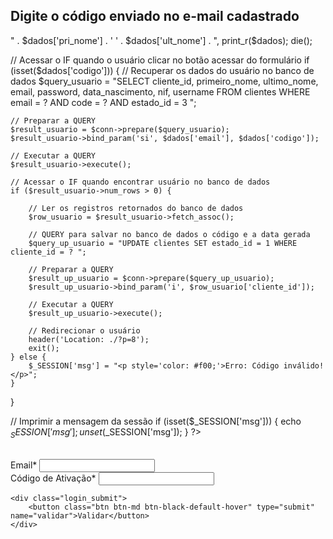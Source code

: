 <h2>Digite o código enviado no e-mail cadastrado</h2>
" . $dados['pri_nome'] . ' ' . $dados['ult_nome'] . ",
<?php
// Receber os dados do formulário
$dados = filter_input_array(INPUT_POST, FILTER_DEFAULT);

print_r($dados);
die();



// Acessar o IF quando o usuário clicar no botão acessar do formulário
if (isset($dados['codigo'])) {
    // Recuperar os dados do usuário no banco de dados
    $query_usuario = "SELECT cliente_id, primeiro_nome, ultimo_nome, email, password, data_nascimento, nif, username
                FROM clientes 
                WHERE email = ?
                AND code = ? 
                AND estado_id = 3 ";

    // Preparar a QUERY
    $result_usuario = $conn->prepare($query_usuario);
    $result_usuario->bind_param('si', $dados['email'], $dados['codigo']);

    // Executar a QUERY
    $result_usuario->execute();

    // Acessar o IF quando encontrar usuário no banco de dados
    if ($result_usuario->num_rows > 0) {

        // Ler os registros retornados do banco de dados
        $row_usuario = $result_usuario->fetch_assoc();

        // QUERY para salvar no banco de dados o código e a data gerada
        $query_up_usuario = "UPDATE clientes SET estado_id = 1 WHERE cliente_id = ? ";

        // Preparar a QUERY
        $result_up_usuario = $conn->prepare($query_up_usuario);
        $result_up_usuario->bind_param('i', $row_usuario['cliente_id']);

        // Executar a QUERY
        $result_up_usuario->execute();
      
        // Redirecionar o usuário
        header('Location: ./?p=8');
        exit();
    } else {
        $_SESSION['msg'] = "<p style='color: #f00;'>Erro: Código inválido!</p>";
    }
}

// Imprimir a mensagem da sessão
if (isset($_SESSION['msg'])) {
    echo $_SESSION['msg'];
    unset($_SESSION['msg']);
}
?>

<!-- Inicio do formulário validar código -->
<form action="" method="POST">
    <span id="msgAlertErroCad"></span>
    <br>
    <div class="form-group">
        <div class="default-form-box">
            <label>Email<span>*</span></label>
            <input type="text" name="email" required>
        </div>
        <div class="default-form-box">
            <label>Código de Ativação<span>*</span></label>
            <input type="text" name="codigo" required>
        </div>
    </div>

    <div class="login_submit">
        <button class="btn btn-md btn-black-default-hover" type="submit" name="validar">Validar</button>
    </div>
</form><br>
<!-- Fim do formulário validar código -->

